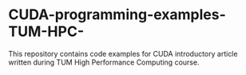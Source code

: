 # CUDA-programming-examples-TUM-HPC-
This repository contains code examples for CUDA introductory article written during TUM High Performance Computing course.
